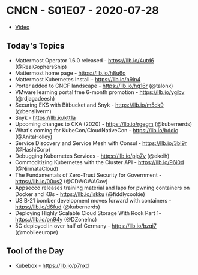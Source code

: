 # CNCN - S01E07 - 2020-07-28

- [Video](https://www.youtube.com/watch?v=w_UgBJabGhI)

## Today's Topics

- Mattermost Operator 1.6.0 released - https://llb.io/4utd6 (@RealGophersShip)
- Mattermost home page - https://llb.io/h8u6o
- Mattermost Kubernetes Install - https://llb.io/n9in4
- Porter added to CNCF landscape - https://llb.io/hg16r (@talonx)
- VMware learning portal free 6-month promotion - https://llb.io/ygibv (@rdjagadeesh)
- Securing EKS with Bitbucket and Snyk - https://llb.io/m5ck9 (@bensilverm)
- Snyk - https://llb.io/ktt1a
- Upcoming changes to CKA (2020) - https://llb.io/rgegm (@kubernerds)
- What's coming for KubeCon/CloudNativeCon - https://llb.io/bddic (@AnitaHolley)
- Service Discovery and Service Mesh with Consul - https://llb.io/3bl9r (@HashiCorp)
- Debugging Kubernetes Services - https://llb.io/pjp7y (@ekeih)
- Commoditizing Kubernetes with the Cluster API - https://llb.io/96i0d (@NirmataCloud)
- The Fundamentals of Zero-Trust Security for Government - https://llb.io/00us2 (@CDWGWAGov)
- Appsecco releases training material and laps for pwning containers on Docker and K8s - https://llb.io/lskku (@fiddlycookie)
- US B-21 bomber development moves forward with containers - https://llb.io/d6fud (@kubernerds)
- Deploying Highly Scalable Cloud Storage With Rook Part 1- https://llb.io/pn94y (@DZoneInc)
- 5G deployed in over half of Germany - https://llb.io/bzgi7 (@mobileeurope)

## Tool of the Day

- Kubebox - https://llb.io/p7nxd
